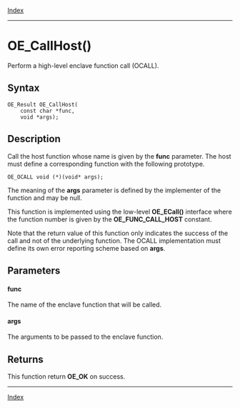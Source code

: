 [Index](index.md)

---
# OE_CallHost()

Perform a high-level enclave function call (OCALL).

## Syntax

    OE_Result OE_CallHost(
        const char *func,
        void *args);
## Description 

Call the host function whose name is given by the **func** parameter. The host must define a corresponding function with the following prototype.

```
OE_OCALL void (*)(void* args);
```



The meaning of the **args** parameter is defined by the implementer of the function and may be null.

This function is implemented using the low-level **OE_ECall()** interface where the function number is given by the **OE_FUNC_CALL_HOST** constant.

Note that the return value of this function only indicates the success of the call and not of the underlying function. The OCALL implementation must define its own error reporting scheme based on **args**.



## Parameters

#### func

The name of the enclave function that will be called.

#### args

The arguments to be passed to the enclave function.

## Returns

This function return **OE_OK** on success.

---
[Index](index.md)

